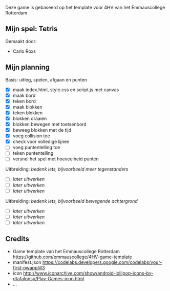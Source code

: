 Deze game is gebaseerd op het template voor 4HV van het Emmauscollege Rotterdam

## Mijn spel: Tetris
Gemaakt door:
- Carlo Roxs

## Mijn planning

Basis: uitleg, spelen, afgaan en punten
- [x] maak index.html, style.css en script.js met canvas
- [x] maak bord
- [x] teken bord
- [x] maak blokken
- [x] teken blokken
- [X] blokken draaien
- [x] blokken bewegen met toetsenbord
- [x] beweeg blokken met de tijd
- [x] voeg collision toe
- [x] check voor volledige lijnen
- [ ] voeg puntentelling toe
- [ ] teken puntentelling
- [ ] versnel het spel met hoeveelheid punten

Uitbreiding: *bedenk iets, bijvoorbeeld meer tegenstanders*
- [ ] *later uitwerken*
- [ ] *later uitwerken*
- [ ] *later uitwerken*

Uitbreiding: *bedenk iets, bijvoorbeeld bewegende achtergrond*
- [ ] *later uitwerken*
- [ ] *later uitwerken*
- [ ] *later uitwerken*

## Credits
- Game template van het Emmauscollege Rotterdam https://github.com/emmauscollege/4HV-game-template
- manifest.json https://codelabs.developers.google.com/codelabs/your-first-pwapp/#3
- icon http://www.iconarchive.com/show/android-lollipop-icons-by-dtafalonso/Play-Games-icon.html
- ...
